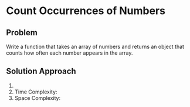# Count Occurrences of Numbers

## Problem

Write a function that takes an array of numbers and returns an object that counts how often each number appears in the array.

## Solution Approach

1.
2. Time Complexity:
3. Space Complexity: